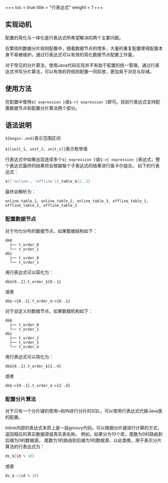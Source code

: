 +++
toc = true
title = "行表达式"
weight = 1
+++

## 实现动机

配置的简化与一体化是行表达式所希望解决的两个主要问题。

在繁琐的数据分片规则配置中，随着数据节点的增多，大量的重复配置使得配置本身不易被维护。通过行表达式可以有效的简化数据节点配置工作量。

对于常见的分片算法，使用Java代码实现并不有助于配置的统一管理。通过行表达式书写分片算法，可以有效的将规则配置一同存放，更加易于浏览与存储。

## 使用方法

在配置中使用`${ expression }`或`$->{ expression }`即可。目前行表达式支持配置数据节点和配置分片算法两个部分。

## 语法说明

`${begin..end}`表示范围区间

`${[unit_1, unit_2, unit_x]}`表示枚举值

行表达式中如果出现连续多个`${ expression }`或`$->{ expression }`表达式，整个表达式最终的结果将会根据每个子表达式的结果进行笛卡尔组合。
如下的行表达式：

```groovy
${['online', 'offline']}_table_${1..3}
```

最终会解析为：

```
online_table_1, online_table_2, online_table_3, offline_table_1, offline_table_2, offline_table_3
```

### 配置数据节点

对于均匀分布的数据节点，如果数据结构如下：

```
db0
  ├── t_order_0 
  └── t_order_1 
db1
  ├── t_order_0 
  └── t_order_1
```

用行表达式可以简化为：

```
db${0..1}.t_order_${0..1}
```

或者

```
db$->{0..1}.t_order_$->{0..1}
```

对于自定义的数据节点，如果数据机构如下：

```
db0
  ├── t_order_0 
  └── t_order_1 
db1
  ├── t_order_2
  ├── t_order_3
  └── t_order_4
```

用行表达式可以简化为：

```
db${0..1}.t_order_${2..4}
```

或者

```
db$->{0..1}.t_order_$->{2..4}
```

### 配置分片算法

对于只有一个分片键的使用=和IN进行分片的SQL，可以使用行表达式代替Java类的配置。

Inline内部的表达式本质上是一段groovy代码。可以根据分片键进行计算的方式，返回相应的真实数据源或真实表名称。
例如，如果分为10个库，尾数为0的路由到后缀为0的数据源， 尾数为1的路由到后缀为1的数据源，以此类推，用于表示分片算法的行表达式为：

```groovy 
ds_${id % 10}
```

或者

```groovy 
ds_$->{id % 10}
```
